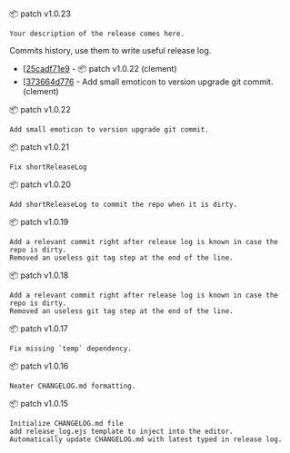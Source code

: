 :package: patch v1.0.23

```
Your description of the release comes here.
```

Commits history, use them to write useful release log.

* [[25cadf71e9](https://github.com/maboiteaspam/project-bin-publish/commit/25cadf71e9) - :package: patch v1.0.22 (clement) 
* [[373664d776](https://github.com/maboiteaspam/project-bin-publish/commit/373664d776) - Add small emoticon to version upgrade git commit. (clement) 


:package: patch v1.0.22

```
Add small emoticon to version upgrade git commit.
```

:package: patch v1.0.21

```
Fix shortReleaseLog
```

:package: patch v1.0.20

```
Add shortReleaseLog to commit the repo when it is dirty.
```

:package: patch v1.0.19

```
Add a relevant commit right after release log is known in case the repo is dirty.
Removed an useless git tag step at the end of the line.
```


:package: patch v1.0.18

```
Add a relevant commit right after release log is known in case the repo is dirty.
Removed an useless git tag step at the end of the line.
```


:package: patch v1.0.17

```
Fix missing `temp` dependency.
```


:package: patch v1.0.16

```
Neater CHANGELOG.md formatting.
```


:package: patch v1.0.15

```
Initialize CHANGELOG.md file
add release_log.ejs template to inject into the editor.
Automatically update CHANGELOG.md with latest typed in release log.
```



